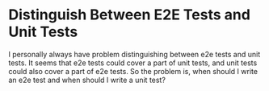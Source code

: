 # Distinguish Between E2E Tests and Unit Tests

I personally always have problem distinguishing between e2e tests and unit tests. It seems that e2e tests could cover a part of unit tests, and unit tests could also cover a part of e2e tests. So the problem is, when should I write an e2e test and when should I write a unit test?
